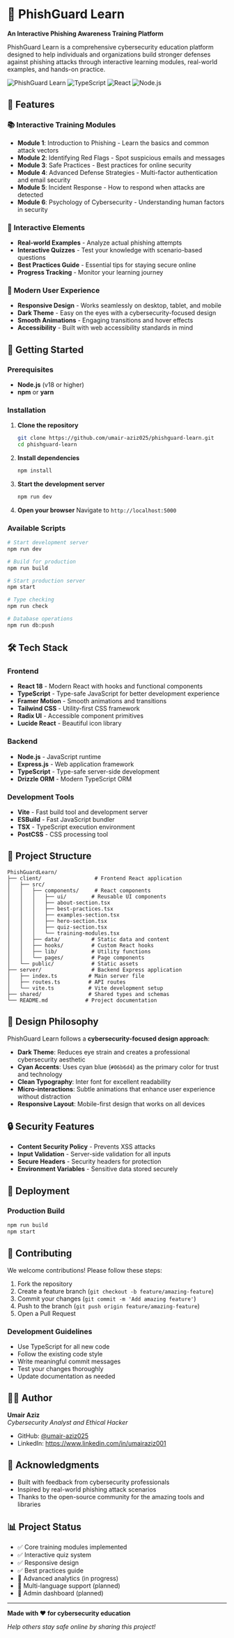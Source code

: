# 🎣 PhishGuard Learn

**An Interactive Phishing Awareness Training Platform**

PhishGuard Learn is a comprehensive cybersecurity education platform designed to help individuals and organizations build stronger defenses against phishing attacks through interactive learning modules, real-world examples, and hands-on practice.

![PhishGuard Learn](https://img.shields.io/badge/Status-Active-brightgreen)
![TypeScript](https://img.shields.io/badge/TypeScript-007ACC?logo=typescript&logoColor=white)
![React](https://img.shields.io/badge/React-20232A?logo=react&logoColor=61DAFB)
![Node.js](https://img.shields.io/badge/Node.js-339933?logo=nodedotjs&logoColor=white)

## 🌟 Features

### 📚 **Interactive Training Modules**
- **Module 1**: Introduction to Phishing - Learn the basics and common attack vectors
- **Module 2**: Identifying Red Flags - Spot suspicious emails and messages
- **Module 3**: Safe Practices - Best practices for online security
- **Module 4**: Advanced Defense Strategies - Multi-factor authentication and email security
- **Module 5**: Incident Response - How to respond when attacks are detected
- **Module 6**: Psychology of Cybersecurity - Understanding human factors in security

### 🎯 **Interactive Elements**
- **Real-world Examples** - Analyze actual phishing attempts
- **Interactive Quizzes** - Test your knowledge with scenario-based questions
- **Best Practices Guide** - Essential tips for staying secure online
- **Progress Tracking** - Monitor your learning journey

### 🎨 **Modern User Experience**
- **Responsive Design** - Works seamlessly on desktop, tablet, and mobile
- **Dark Theme** - Easy on the eyes with a cybersecurity-focused design
- **Smooth Animations** - Engaging transitions and hover effects
- **Accessibility** - Built with web accessibility standards in mind

## 🚀 Getting Started

### Prerequisites
- **Node.js** (v18 or higher)
- **npm** or **yarn**

### Installation

1. **Clone the repository**
   ```bash
   git clone https://github.com/umair-aziz025/phishguard-learn.git
   cd phishguard-learn
   ```

2. **Install dependencies**
   ```bash
   npm install
   ```

3. **Start the development server**
   ```bash
   npm run dev
   ```

4. **Open your browser**
   Navigate to `http://localhost:5000`

### Available Scripts

```bash
# Start development server
npm run dev

# Build for production
npm run build

# Start production server
npm start

# Type checking
npm run check

# Database operations
npm run db:push
```

## 🛠️ Tech Stack

### **Frontend**
- **React 18** - Modern React with hooks and functional components
- **TypeScript** - Type-safe JavaScript for better development experience
- **Framer Motion** - Smooth animations and transitions
- **Tailwind CSS** - Utility-first CSS framework
- **Radix UI** - Accessible component primitives
- **Lucide React** - Beautiful icon library

### **Backend**
- **Node.js** - JavaScript runtime
- **Express.js** - Web application framework
- **TypeScript** - Type-safe server-side development
- **Drizzle ORM** - Modern TypeScript ORM

### **Development Tools**
- **Vite** - Fast build tool and development server
- **ESBuild** - Fast JavaScript bundler
- **TSX** - TypeScript execution environment
- **PostCSS** - CSS processing tool

## 📁 Project Structure

```
PhishGuardLearn/
├── client/                 # Frontend React application
│   ├── src/
│   │   ├── components/     # React components
│   │   │   ├── ui/        # Reusable UI components
│   │   │   ├── about-section.tsx
│   │   │   ├── best-practices.tsx
│   │   │   ├── examples-section.tsx
│   │   │   ├── hero-section.tsx
│   │   │   ├── quiz-section.tsx
│   │   │   └── training-modules.tsx
│   │   ├── data/          # Static data and content
│   │   ├── hooks/         # Custom React hooks
│   │   ├── lib/           # Utility functions
│   │   └── pages/         # Page components
│   └── public/            # Static assets
├── server/                # Backend Express application
│   ├── index.ts          # Main server file
│   ├── routes.ts         # API routes
│   └── vite.ts           # Vite development setup
├── shared/               # Shared types and schemas
└── README.md            # Project documentation
```

## 🎨 Design Philosophy

PhishGuard Learn follows a **cybersecurity-focused design approach**:

- **Dark Theme**: Reduces eye strain and creates a professional cybersecurity aesthetic
- **Cyan Accents**: Uses cyan blue (`#06b6d4`) as the primary color for trust and technology
- **Clean Typography**: Inter font for excellent readability
- **Micro-interactions**: Subtle animations that enhance user experience without distraction
- **Responsive Layout**: Mobile-first design that works on all devices

## 🔒 Security Features

- **Content Security Policy** - Prevents XSS attacks
- **Input Validation** - Server-side validation for all inputs
- **Secure Headers** - Security headers for protection
- **Environment Variables** - Sensitive data stored securely

## 🚀 Deployment

### Production Build
```bash
npm run build
npm start
```

## 🤝 Contributing

We welcome contributions! Please follow these steps:

1. Fork the repository
2. Create a feature branch (`git checkout -b feature/amazing-feature`)
3. Commit your changes (`git commit -m 'Add amazing feature'`)
4. Push to the branch (`git push origin feature/amazing-feature`)
5. Open a Pull Request

### Development Guidelines
- Use TypeScript for all new code
- Follow the existing code style
- Write meaningful commit messages
- Test your changes thoroughly
- Update documentation as needed

## 👨‍💻 Author

**Umair Aziz**  
*Cybersecurity Analyst and Ethical Hacker*

- GitHub: [@umair-aziz025](https://github.com/umair-aziz025)
- LinkedIn: https://www.linkedin.com/in/umairaziz001

## 🙏 Acknowledgments

- Built with feedback from cybersecurity professionals
- Inspired by real-world phishing attack scenarios
- Thanks to the open-source community for the amazing tools and libraries

## 📊 Project Status

- ✅ Core training modules implemented
- ✅ Interactive quiz system
- ✅ Responsive design
- ✅ Best practices guide
- 🔄 Advanced analytics (in progress)
- 🔄 Multi-language support (planned)
- 🔄 Admin dashboard (planned)

---

**Made with ❤️ for cybersecurity education**

*Help others stay safe online by sharing this project!*
